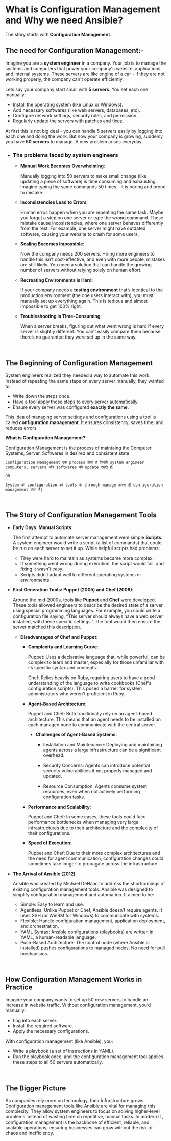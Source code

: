 # What is Configuration Management and Why we need Ansible?

The story starts with **Configuration Management**.

## The need for Configuration Management:-

Imagine you are a **system engineer** in a company. Your job is to manage the systems and computers that power your company's website, applications and internal systems. These servers are like engine of a car - if they are not working properly, the company can't operate efficiently.

Lets say your company start small with **5 servers**. You set each one manually:
- Install the operating system (like Linux or Windows).
- Add necessary softwares (like web servers, databases, etc).
- Configure network settings, security rules, and permission.
- Regularly update the servers with patches and fixez.

At first this is not big deal - you can handle 5 servers easily by logging into each one and doing the work. But now your company is growing, suddenly you have **50 servers** to manage. A new problem arises everyday:

- ### The problems faced by system engineers

  - **Manual Work Becomes Overwhelming**:

    Manually logging into 50 servers to make small change (like updating a piece of software) is time consuming and exhausting. Imagine typing the same commands 50 times - it is boring and prone to mistake.

  - **Inconsistencies Lead to Errors**:

    Human erros happen when you are repeating the same task. Maybe you forget a step on one server or type the wrong command. These mistake cause incosistencies, where one server behaves differently from the rest. For example, one server might have outdated software, causing your website to crash for some users.

  - **Scaling Becomes Impossible**:

    Now the company needs 200 servers. Hiring more engineers to handle this isn’t cost-effective, and even with more people, mistakes are still likely. You need a solution that can handle the growing number of servers without relying solely on human effort.

  - **Recreating Environments is Hard**:

    If your company needs a **testing environment** that’s identical to the production environment (the one users interact with), you must manually set up everything again. This is tedious and almost impossible to get 100% right.

  - **Troubleshooting is Time-Consuming**:

    When a server breaks, figuring out what went wrong is hard if every server is slightly different. You can’t easily compare them because there’s no guarantee they were set up in the same way.

<br>

## The Beginning of Configuration Management

System engineers realized they needed a way to automate this work. Instead of repeating the same steps on every server manually, they wanted to:

- Write down the steps once.
- Have a tool apply those steps to every server automatically.
- Ensure every server was configured **exactly the same**.

This idea of managing server settings and configurations using a tool is called **configuration management**. It ensures consistency, saves time, and reduces errors.

**What is Configuration Management?**

Configuration Management is the process of maintaing the Computer Systems, Server, Softwares in desired and consistent state.

```Configuration Management एक process होता है जिसमे system engineer computers, servers और softwares को update रखते हैं|```

```
OR
```

```System की configuration को tools के through manage करना ही configuration management होता है|```

<br>

## The Story of Configuration Management Tools

- **Early Days: Manual Scripts**:

  The first attempt to automate server management were simple **Scripts**. A system engineer would write a script (a list of commands) that could be run on each server to set it up. While helpful scripts had problems:

  - They were hard to maintain as systems became more complex.
  - If something went wrong during execution, the script would fail, and fixing it wasn’t easy.
  - Scripts didn’t adapt well to different operating systems or environments.

- **First Generation Tools: Puppet (2005) and Chef (2009)**:

  Around the mid-2000s, tools like **Puppet** and **Chef** were developed. These tools allowed engineers to describe the desired state of a server using special programming languages. For example, you could write a configuration file saying, “This server should always have a web server installed, with these specific settings.” The tool would then ensure the server matched this description.

  - **Disadvantages of Chef and Puppet**:

    - **Complexity and Learning Curve**:

      Puppet: Uses a declarative language that, while powerful, can be complex to learn and master, especially for those unfamiliar with its specific syntax and concepts.

      Chef: Relies heavily on Ruby, requiring users to have a good understanding of the language to write cookbooks (Chef's configuration scripts). This posed a barrier for system administrators who weren't proficient in Ruby.

    - **Agent-Based Architecture**:

      Puppet and Chef: Both traditionally rely on an agent-based architecture. This means that an agent needs to be installed on each managed node to communicate with the central server.

      - **Challenges of Agent-Based Systems**:

        - Installation and Maintenance: Deploying and maintaining agents across a large infrastructure can be a significant overhead.

        - Security Concerns: Agents can introduce potential security vulnerabilities if not properly managed and updated.

        - Resource Consumption: Agents consume system resources, even when not actively performing configuration tasks.

    - **Performance and Scalability**:

      Puppet and Chef: In some cases, these tools could face performance bottlenecks when managing very large infrastructures due to their architecture and the complexity of their configurations.

    - **Speed of Execution**:

      Puppet and Chef: Due to their more complex architectures and the need for agent communication, configuration changes could sometimes take longer to propagate across the infrastructure.

- **The Arrival of Ansible (2012)**

  Ansible was created by Michael DeHaan to address the shortcomings of existing configuration management tools. Ansible was designed to simplify configuration management and automation. It aimed to be:

  - Simple: Easy to learn and use.
  - Agentless: Unlike Puppet or Chef, Ansible doesn’t require agents. It uses SSH (or WinRM for Windows) to communicate with systems.
  - Flexible: Handle configuration management, application deployment, and orchestration.
  - YAML Syntax: Ansible configurations (playbooks) are written in YAML, a human-readable language.
  - Push-Based Architecture: The control node (where Ansible is installed) pushes configurations to managed nodes. No need for pull mechanisms.

<br>

## How Configuration Management Works in Practice

Imagine your company wants to set up 50 new servers to handle an increase in website traffic. Without configuration management, you’d manually:

- Log into each server.
- Install the required software.
- Apply the necessary configurations.

With configuration management (like Ansible), you:

- Write a playbook (a set of instructions in YAML).
- Run the playbook once, and the configuration management tool applies these steps to all 50 servers automatically.

<br>

## The Bigger Picture

As companies rely more on technology, their infrastructure grows. Configuration management tools like Ansible are vital for managing this complexity. They allow system engineers to focus on solving higher-level problems instead of wasting time on repetitive, manual tasks. In modern IT, configuration management is the backbone of efficient, reliable, and scalable operations, ensuring businesses can grow without the risk of chaos and inefficiency.
